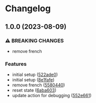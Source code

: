 # Changelog

## 1.0.0 (2023-08-09)


### ⚠ BREAKING CHANGES

* remove french

### Features

* initial setup ([522ade0](https://github.com/devdoshi/stl-next-flow/commit/522ade04e19e0c94bccff82923b7e2f6b0d4dc94))
* initial setup ([8e1fafe](https://github.com/devdoshi/stl-next-flow/commit/8e1fafe5445fc5b6e12e4fdbfc310a4f5bd0fc36))
* remove french ([5580440](https://github.com/devdoshi/stl-next-flow/commit/5580440fb4b504be2deb3f87e1d3ef1732d72837))
* reset state ([6aba603](https://github.com/devdoshi/stl-next-flow/commit/6aba603a4100122723b5d3c143f479bdf367c496))
* update action for debugging ([552e661](https://github.com/devdoshi/stl-next-flow/commit/552e661308d49025b35e18b71126d60fdb2b29b6))
